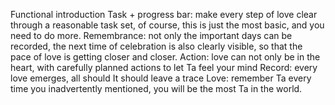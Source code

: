 Functional introduction
Task + progress bar: make every step of love clear through a reasonable task set, of course, this is just the most basic, and you need to do more.
Remembrance: not only the important days can be recorded, the next time of celebration is also clearly visible, so that the pace of love is getting closer and closer.
Action: love can not only be in the heart, with carefully planned actions to let Ta feel your mind
Record: every love emerges, all should
It should leave a trace
Love: remember Ta every time you inadvertently mentioned, you will be the most Ta in the world.
